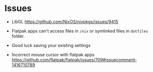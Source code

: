# Issues

- LibGL <https://github.com/NixOS/nixpkgs/issues/9415>
- Flatpak apps can't access files in `/nix` or symlinked files in `dotfiles` folder.

- Good luck saving your existing settings

- Incorrect mouse cursor with flatpak apps <https://github.com/flatpak/flatpak/issues/709#issuecomment-1416710789>
